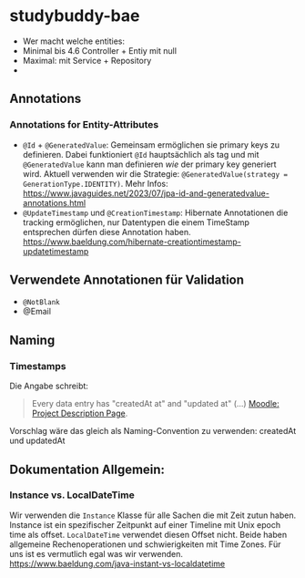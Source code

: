 # studybuddy-bae

- Wer macht welche entities:
- Minimal bis 4.6 Controller + Entiy mit null
- Maximal: mit Service + Repository
- 


## Annotations
### Annotations for Entity-Attributes
- `@Id` + `@GeneratedValue`: Gemeinsam ermöglichen sie primary keys zu definieren. 
 Dabei funktioniert `@Id` hauptsächlich als tag und mit `@GeneratedValue` kann man definieren *wie* der primary key generiert wird. 
 Aktuell verwenden wir die Strategie: `@GeneratedValue(strategy = GenerationType.IDENTITY)`. 
 Mehr Infos: https://www.javaguides.net/2023/07/jpa-id-and-generatedvalue-annotations.html
- `@UpdateTimestamp` und `@CreationTimestamp`: Hibernate Annotationen die tracking ermöglichen, nur Datentypen die einem TimeStamp entsprechen dürfen diese Annotation haben. https://www.baeldung.com/hibernate-creationtimestamp-updatetimestamp

## Verwendete Annotationen für Validation
- `@NotBlank`
- @Email


## Naming

### Timestamps

Die Angabe schreibt:
> Every data entry has "createdAt at" and "updated at" (...) [Moodle: Project Description Page](https://moodle.technikum-wien.at/mod/page/view.php?id=1963792).  


Vorschlag wäre das gleich als Naming-Convention zu verwenden: createdAt und updatedAt  




## Dokumentation Allgemein: 
### Instance vs. LocalDateTime
Wir verwenden die `Instance` Klasse für alle Sachen die mit Zeit zutun haben. 
Instance ist ein spezifischer Zeitpunkt auf einer Timeline mit Unix epoch time als offset. `LocalDateTime` verwendet diesen 
Offset nicht. Beide haben allgemeine Rechenoperationen und schwierigkeiten mit Time Zones. 
Für uns ist es vermutlich egal was wir verwenden. https://www.baeldung.com/java-instant-vs-localdatetime

